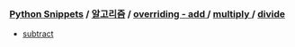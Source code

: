 ### [Python Snippets](../../../../contents.md) / [알고리즘](../../../contents.md) / [overriding - add ](../../contents.md) / [ multiply ](../contents.md) / [ divide ](contents.md)
- [ subtract](%20subtract.md)